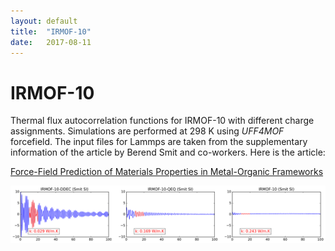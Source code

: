 ```yaml
---
layout: default
title:  "IRMOF-10"
date:   2017-08-11
---
```

IRMOF-10
========
Thermal flux autocorrelation functions for IRMOF-10 with different charge assignments. Simulations are performed at 298 K using *UFF4MOF* forcefield. The input files for Lammps are taken from the supplementary information of the article by Berend Smit and co-workers. Here is the article:

[Force-Field Prediction of Materials Properties in Metal-Organic Frameworks](http://pubs.acs.org/doi/abs/10.1021/acs.jpclett.6b02532)

<p align="center"> <img src="img/IRMOF-10-111-k.png"> </p>
